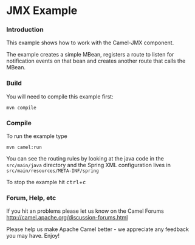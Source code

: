 # JMX Example

### Introduction

This example shows how to work with the Camel-JMX component.

The example creates a simple MBean, registers a route to listen for
notification events on that bean and creates another route that calls
the MBean.

### Build

You will need to compile this example first:

	mvn compile

### Compile

To run the example type

	mvn camel:run

You can see the routing rules by looking at the java code in the
`src/main/java` directory and the Spring XML configuration lives in
`src/main/resources/META-INF/spring`

To stop the example hit <kbd>ctrl</kbd>+<kbd>c</kbd>


### Forum, Help, etc

If you hit an problems please let us know on the Camel Forums
	<http://camel.apache.org/discussion-forums.html>

Please help us make Apache Camel better - we appreciate any feedback you may
have.  Enjoy!
